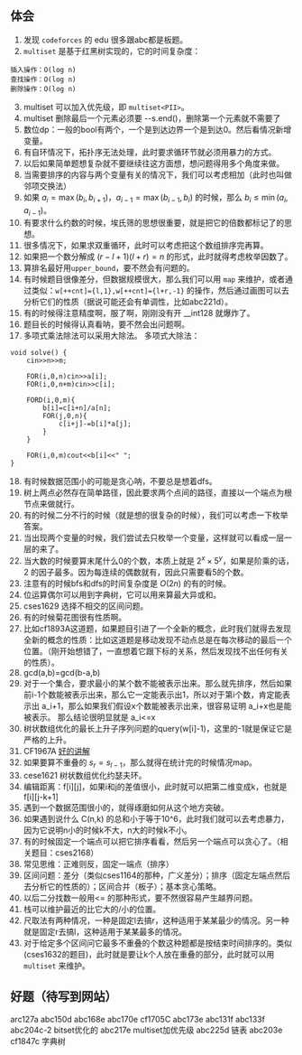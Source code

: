 ## 体会

1. 发现 `codeforces` 的 edu 很多跟abc都是板题。
2. `multiset` 是基于红黑树实现的，它的时间复杂度：
```
插入操作：O(log n)
查找操作：O(log n)
删除操作：O(log n)
```
3. multiset 可以加入优先级，即 `multiset<PII>`。
4. multiset 删除最后一个元素必须要 --s.end()，删除第一个元素就不需要了
5. 数位dp：一般的bool有两个，一个是到达边界一个是到达0。然后看情况新增变量。
6. 有自环情况下，拓扑序无法处理，此时要求循环节就必须用暴力的方式。
7. 以后如果简单题想复杂就不要继续往这方面想，想问题得用多个角度来做。
8. 当需要排序的内容与两个变量有关的情况下，我们可以考虑相加（此时也叫做邻项交换法）
9. 如果 $a_i=\max(b_i,b_{i+1})，a_{i-1}=\max(b_{i-1},b_i)$ 的时候，那么 $b_i\le \min(a_i,a_{i-1})$。 
10. 有要求什么约数的时候，埃氏筛的思想很重要，就是把它的倍数都标记了的思想。
11. 很多情况下，如果求双重循环，此时可以考虑把这个数组排序完再算。
12. 如果把一个数分解成 $(r-l+1)(l+r)=n$ 的形式，此时就得考虑枚举因数了。
13. 算排名最好用`upper_bound`，要不然会有问题的。
14. 有时候题目很像差分，但数据规模很大，那么我们可以用 `map` 来维护，或者通过类似：`w[++cnt]={l,1},w[++cnt]={l+r,-1}` 的操作，然后通过画图可以去分析它们的性质（据说可能还会有单调性，比如abc221d）。
15. 有的时候得注意精度啊，服了啊，刚刚没有开 __int128 就爆炸了。
16. 题目长的时候得认真看呐，要不然会出问题啊。
17. 多项式乘法除法可以采用大除法。
多项式大除法：
```
void solve() {
    cin>>n>>m;

    FOR(i,0,n)cin>>a[i];
    FOR(i,0,n+m)cin>>c[i];

    FORD(i,0,m){
        b[i]=c[i+n]/a[n];
        FOR(j,0,n){
            c[i+j]-=b[i]*a[j];
        }
    }

    FOR(i,0,m)cout<<b[i]<<" ";
}
```
18. 有时候数据范围小的可能是贪心呐，不要总是想着dfs。
19. 树上两点必然存在简单路径，因此要求两个点间的路径，直接以一个端点为根节点来做就行。
20. 有的时候二分不行的时候（就是想的很复杂的时候），我们可以考虑一下枚举答案。
21. 当出现两个变量的时候，我们尝试去只枚举一个变量，这样就可以看成一层一层的来了。
22. 当大数的时候要算末尾什么0的个数，本质上就是 $2^x\times 5^y$，如果是阶乘的话，$2$ 的因子最多。因为每连续的偶数就有，因此只需要看5的个数。
23. 注意有的时候bfs和dfs的时间复杂度是 $O(2n)$ 的有的时候。
24. 位运算偶尔可以用到字典树，它可以用来算最大异或和。
25. cses1629 选择不相交的区间问题。
26. 有的时候菊花图很有性质啊。
27. 比如cf1893A这道题，如果题目引进了一个全新的概念，此时我们就得去发现全新的概念的性质：比如这道题是移动发现不动点总是在每次移动的最后一个位置。（刚开始想错了，一直想着它跟下标的关系，然后发现找不出任何有关的性质）。
28. gcd(a,b)=gcd(b-a,b)
29. 对于一个集合，要求最小的某个数不能被表示出来。那么就先排序，然后如果前i-1个数能被表示出来，那么它一定能表示出1，所以对于第i个数，肯定能表示出 a_i+1，那么如果我们假设x个数能被表示出来，很容易证明 a_i+x也是能被表示。 那么结论很明显就是 a_i<=x
30. 树状数组优化的最长上升子序列问题的query(w[i]-1)，这里的-1就是保证它是严格的上升。
31. CF1967A [好的讲解](https://zhuanlan.zhihu.com/p/708160419)
32. 如果要算不重叠的 $s_r=s_{l-1}$，那么就得在统计完的时候情况map。
33. cese1621 树状数组优化约瑟夫环。
34. 编辑距离：f[i][j]，如果i和j的差值很小，此时就可以把第二维变成k，也就是f[i][j-k+1]
35. 遇到一个数据范围很小的，就得琢磨如何从这个地方突破。
36. 如果遇到说什么 C(n,k) 的总和小于等于10^6，此时我们就可以去考虑暴力，因为它说明n小的时候k不大，n大的时候k不小。
37. 有的时候固定一个端点可以把它排序看看，然后另一个端点可以贪心了。（相关题目：cses2168）
38. 常见思维：正难则反，固定一端点（排序）
39. 区间问题：差分（类似cses1164的那种，广义差分）；排序（固定左端点然后去分析它的性质的）；区间合并（板子）；基本贪心策略。
40. 以后二分找数一般用<= 的那种形式，要不然很容易产生越界问题。
41. 栈可以维护最近的比它大的/小的位置。
42. 尺取法有两种情况，一种是固定l去搞r，这种适用于某某最少的情况。另一种就是固定r去搞l，这种适用于某某最多的情况。
43. 对于给定多个区间问它最多不重叠的个数这种题都是按结束时间排序的。类似(cses1632的题目)，此时就是要让k个人放在重叠的部分，此时就可以用`multiset` 来维护。
## 好题（待写到网站）

arc127a
abc150d
abc168e
abc170e
cf1705C
abc173e
abc131f
abc133f
abc204c-2 bitset优化的
abc217e multiset加优先级
abc225d 链表
abc203e
cf1847c 字典树